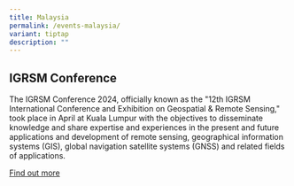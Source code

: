 ```yaml
---
title: Malaysia
permalink: /events-malaysia/
variant: tiptap
description: ""
---
```

<h2>IGRSM Conference</h2>
<p>The IGRSM Conference 2024, officially known as the "12th IGRSM International
Conference and Exhibition on Geospatial &amp; Remote Sensing," took place
in April at Kuala Lumpur with the objectives to disseminate knowledge and
share expertise and experiences in the present and future applications
and development of remote sensing, geographical information systems (GIS),
global navigation satellite systems (GNSS) and related fields of applications.</p>
<p><a href="https://conference.igrsm.org/igrsmc2024/" rel="noopener noreferrer nofollow" target="_blank">Find out more</a>
</p>
<p></p>